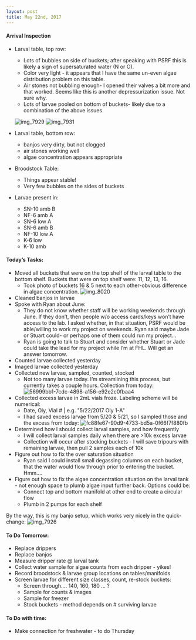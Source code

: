```yaml
---
layout: post
title: May 22nd, 2017
---
```


#### Arrival Inspection

- Larval table, top row:
    - Lots of bubbles on side of buckets; after speaking with PSRF this is likely a sign of supersaturated water (N or O).
    - Color very light - it appears that I have the same un-even algae distribution problem on this table.
    - Air stones not bubbling enough- I opened their valves a bit more and that worked.  Seems like this is another depressurization issue. Not sure why.
    - Lots of larvae pooled on bottom of buckets- likely due to a combination of the above issues.
    
    ![img_7929](https://cloud.githubusercontent.com/assets/17264765/26339873/ed6fdbe6-3f3f-11e7-95cb-29f28b9dea2c.JPG)
    ![img_7931](https://cloud.githubusercontent.com/assets/17264765/26339874/ed73b68a-3f3f-11e7-9eac-a69041dd3df4.JPG)

- Larval table, bottom row:
    - banjos very dirty, but not clogged
    - air stones working well
    - algae concentration appears appropriate
- Broodstock Table:
    - Things appear stable!
    - Very few bubbles on the sides of buckets
- Larvae present in:
    - SN-10 amb B
    - NF-6 amb A
    - SN-6 low A
    - SN-6 amb B
    - NF-10 low A
    - K-6 low
    - K-10 amb

#### Today’s Tasks:

- Moved all buckets that were on the top shelf of the larval table to the bottom shelf. Buckets that were on top shelf were: 11, 12, 13, 16.
    - Took photo of buckets 16 & 5 next to each other-obvious difference in algae concentration.
      ![img_8020](https://cloud.githubusercontent.com/assets/17264765/26339875/ed83c4b2-3f3f-11e7-8bbf-bef33027fc68.JPG)
- Cleaned banjos in larvae
- Spoke with Ryan about June:
    - They do not know whether staff will be working weekends through June. If they don’t, then people w/o access cards/keys won’t have access to the lab. I asked whether, in that situation, PSRF would be able/willing to work my project on weekends. Ryan said maybe Jade or Stuart could- or perhaps one of them could run my project…
    - Ryan is going to talk to Stuart and consider whether Stuart or Jade could take the lead for my project while I’m at FHL.  Will get an answer tomorrow.
- Counted larvae collected yesterday
- Imaged larvae collected yesterday
- Collected new larvae, sampled, counted, stocked
    - Not too many larvae today. I’m streamlining this process, but currently takes a couple hours. Collection from today:
![56999bb1-7cdc-4898-a156-e92e2c0fbaa4](https://cloud.githubusercontent.com/assets/17264765/26339703/ade85a62-3f3e-11e7-9b48-d9ffa5838eb5.png)
- Collected excess larvae in 2mL vials froze. Labeling scheme will be numerical:
    - Date, Oly, Vial # | e.g. "5/22/2017 Oly 1-A"
    - I had saved excess larvae from 5/20 & 5/21, so I sampled those and the excess from today:
![fc88fe67-90d9-4733-bd5a-0f66f7f880fb](https://cloud.githubusercontent.com/assets/17264765/26339706/b0485802-3f3e-11e7-93f1-09bc947cb941.png)
- Determined how I should collect larval samples, and how frequently
    - I will collect larval samples daily when there are >10k excess larvae
    - Collection will occur after stocking buckets - I will save tripours with remaining larvae, then pull 2 samples each of 10k
- Figure out how to fix the over saturation situation
    - Ryan said I could install small degassing columns on each bucket, that the water would flow through prior to entering the bucket. Hmm….
- Figure out how to fix the algae concentration situation on the larval tank - not enough space to plumb algae input further back. Options could be:
    - Connect top and bottom manifold at other end to create a circular flow
    - Plumb in 2 pumps for each shelf

By the way, this is my banjo setup, which works very nicely in the quick-change:
![img_7926](https://cloud.githubusercontent.com/assets/17264765/26339883/fc414920-3f3f-11e7-995a-3c6a94872acc.JPG)

#### To Do Tomorrow:

- Replace drippers
- Replace banjos
- Measure dripper rate @ larval tank
- Collect water sample for algae counts from each dripper - yikes!
- Record broodstock & larvae group locations on tables/manifolds
- Screen larvae for different size classes, count, re-stock buckets:
    - Screen through…. 140, 160, 180 … ?
    - Sample for counts & images
    - Sample for freezer
    - Stock buckets - method depends on # surviving larvae

#### To Do with time:

- Make connection for freshwater  - to do Thursday
